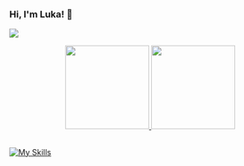 ### Hi, I'm Luka! 👋
<a href = "mailto:luka9kw@gmail.com"><img src="https://img.shields.io/badge/-Gmail-%23333?style=for-the-badge&logo=gmail&logoColor=white" target="_blank"></a>

<div align="center">
  <a href="https://github.com/luka9kw">
  <img height="150em" src="https://github-readme-stats.vercel.app/api?username=luka9kw&show_icons=true&theme=dark&include_all_commits=true&count_private=true"/>
  <img height="150em" src="https://github-readme-stats.vercel.app/api/top-langs/?username=luka9kw&layout=compact&langs_count=8&theme=dark"/>
</div>

## 
<div> 

 [![My Skills](https://skillicons.dev/icons?i=js,ts,react,html,css,java,mysql,linux)](https://skillicons.dev)
</div>
